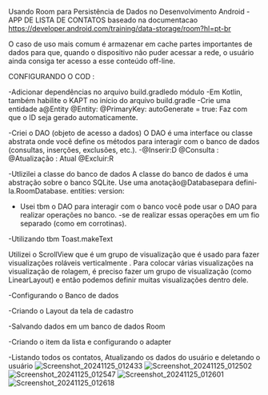 Usando Room para Persistência de Dados no Desenvolvimento Android - APP DE LISTA DE CONTATOS 
baseado na documentacao https://developer.android.com/training/data-storage/room?hl=pt-br


O caso de uso mais comum é armazenar em cache partes importantes de dados para que, 
quando o dispositivo não puder acessar a rede, o usuário ainda consiga ter acesso a esse conteúdo off-line.

CONFIGURANDO O COD :

-Adicionar dependências no arquivo build.gradledo módulo
-Em Kotlin, também habilite o KAPT no início do arquivo build.gradle
-Crie uma entidade a@Entity
@Entity: @PrimaryKey:
autoGenerate = true: Faz com que o ID seja gerado automaticamente.

-Criei o DAO (objeto de acesso a dados)
O DAO é uma interface ou classe abstrata onde você define os métodos para interagir com o banco de dados (consultas, inserções, exclusões, etc.).
-@Inserir:D
@Consulta :
@Atualização : Atual
@Excluir:R

-Utlizilei a classe do banco de dados
A classe do banco de dados é uma abstração sobre o banco SQLite. Use uma anotação@Databasepara defini-la.RoomDatabase.
entities:  version:

- Usei tbm o DAO para interagir com o banco
 você pode usar o DAO para realizar operações no banco. -se de realizar essas operações em um fio separado (como em corrotinas).

-Utilizando tbm Toast.makeText

Utilizei o ScrollView que é um grupo de visualização que é usado para fazer visualizações roláveis ​​verticalmente .
Para colocar várias visualizações na visualização de rolagem, é preciso fazer um grupo de visualização (como LinearLayout) e então podemos definir muitas visualizações dentro dele.

-Configurando o Banco de dados 

-Criando o Layout da tela de cadastro

-Salvando dados em um banco de dados Room

-Criando o item da lista e configurando o adapter 

-Listando todos os contatos, Atualizando os dados do usuário e deletando o usuário 
![Screenshot_20241125_012433](https://github.com/user-attachments/assets/4fdafc73-e34c-4864-8fcd-df2de697c0e7) 
![Screenshot_20241125_012502](https://github.com/user-attachments/assets/a3cf424a-6cdc-4298-b35f-f94149570998)
![Screenshot_20241125_012547](https://github.com/user-attachments/assets/9e6a933a-14a5-4591-a8b0-9253bb4ae33a)
![Screenshot_20241125_012601](https://github.com/user-attachments/assets/6deee278-68b7-4308-a7c9-3f2e8f8ddfde)
![Screenshot_20241125_012618](https://github.com/user-attachments/assets/992baf0e-2ce7-45d2-b185-5afe95e1f424)

